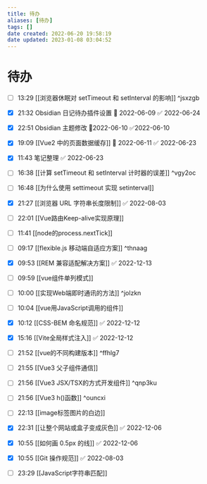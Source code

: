 ```yaml
---
title: 待办
aliases: [待办]
tags: []
date created: 2022-06-20 19:58:19
date updated: 2023-01-08 03:04:52
---
```


# 待办



- [ ] 13:29 [[浏览器休眠对 setTimeout 和 setInterval 的影响]] ^jsxzgb
- [x] 21:32 Obsidian 日记待办插件设置 📅 2022-06-09 ✅ 2022-06-24
- [x] 22:51 Obsidian 主题修改 📆2022-06-10 ✅2022-06-10



- [x] 19:09 [[Vue2 中的页面数据缓存]] 📅 2022-06-11 ✅ 2022-06-23



- [x] 11:43 笔记整理 ✅ 2022-06-23
- [ ] 16:38 [[计算 setTimeout 和 setInterval 计时器的误差]] ^vgy2oc
- [ ] 16:48 [[为什么使用 settimeout 实现 setinterval]]
- [x] 21:27 [[浏览器 URL 字符串长度限制]] ✅ 2022-08-03
- [ ] 22:01 [[Vue路由Keep-alive实现原理]]



- [ ] 11:41 [[node的process.nextTick]]



- [ ] 09:17 [[flexible.js 移动端自适应方案]] ^thnaag
- [x] 09:53 [[REM 兼容适配解决方案]] ✅ 2022-12-13
- [ ] 09:59 [[vue组件单列模式]]
- [ ] 10:00 [[实现Web端即时通讯的方法]] ^jolzkn
- [ ] 10:04 [[vue用JavaScript调用的组件]]
- [x] 10:12 [[CSS-BEM 命名规范]] ✅ 2022-12-12
- [x] 15:16 [[Vite全局样式注入]] ✅ 2022-12-12
- [ ] 21:52 [[vue的不同构建版本]] ^ffhlg7


- [ ] 21:55 [[Vue3 父子组件通信]]
- [ ] 21:56 [[Vue3 JSX/TSX的方式开发组件]] ^qnp3ku
- [ ] 21:56 [[Vue3 h()函数]] ^ouncxi
- [ ] 22:13 [[image标签图片的白边]]
- [x] 22:31 [[让整个网站或盒子变成灰色]] ✅ 2022-12-06



- [x] 10:55 [[如何画 0.5px 的线]] ✅ 2022-12-06
- [x] 10:55 [[Git 操作规范]] ✅ 2022-08-03
- [ ] 23:29 [[JavaScript字符串匹配]]
